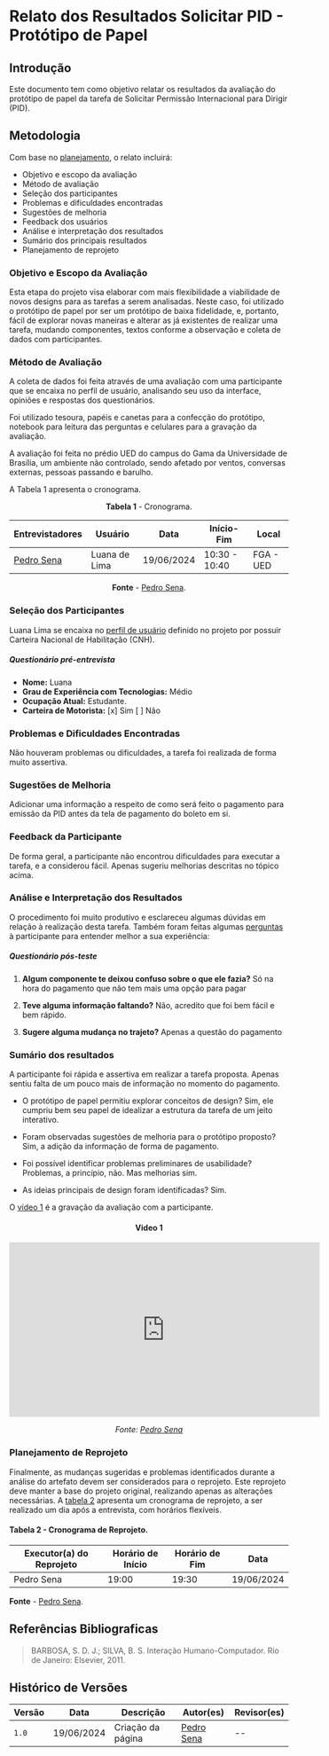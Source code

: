 # Relato dos Resultados Solicitar PID - Protótipo de Papel

## Introdução

Este documento tem como objetivo relatar os resultados da avaliação do protótipo de papel da tarefa de Solicitar Permissão Internacional para Dirigir (PID).

## Metodologia

Com base no [planejamento](../planejamento-relato-resultados-pp.md), o relato incluirá:

* Objetivo e escopo da avaliação
* Método de avaliação
* Seleção dos participantes
* Problemas e dificuldades encontradas
* Sugestões de melhoria
* Feedback dos usuários
* Análise e interpretação dos resultados
* Sumário dos principais resultados
* Planejamento de reprojeto


### Objetivo e Escopo da Avaliação

Esta etapa do projeto visa elaborar com mais flexibilidade a viabilidade de novos designs para as tarefas a serem analisadas. Neste caso, foi utilizado o protótipo de papel por ser um protótipo de baixa fidelidade, e, portanto, fácil de explorar novas maneiras e alterar as já existentes de realizar uma tarefa, mudando componentes, textos conforme a observação e coleta de dados com participantes.

### Método de Avaliação

A coleta de dados foi feita através de uma avaliação com uma participante que se encaixa no perfil de usuário, analisando seu uso da interface, opiniões e respostas dos questionários. 

Foi utilizado tesoura, papéis e canetas para a confecção do protótipo, notebook para leitura das perguntas e celulares para a gravação da avaliação. 

A avaliação foi feita no prédio UED do campus do Gama da Universidade de Brasília, um ambiente não controlado, sendo afetado por ventos, conversas externas, pessoas passando e barulho.

A Tabela 1 apresenta o cronograma.

<center>

**Tabela 1** - Cronograma.

| Entrevistadores                | Usuário                                     | Data       | Início-Fim    | Local      |
| ------------------------------ | ------------------------------------------- | ---------- | ------------- | ---------- |
| [Pedro Sena](https://github.com/pedroyen21) | Luana de Lima | 19/06/2024 | 10:30 - 10:40 | FGA - UED |

**Fonte** - [Pedro Sena](https://github.com/pedroyen21).

</center>

### Seleção dos Participantes 

Luana Lima se encaixa no [perfil de usuário](https://interacao-humano-computador.github.io/2024.1-DETRANDF/analise-requisitos/usuario/) definido no projeto por possuir Carteira Nacional de Habilitação (CNH). 

##### Questionário pré-entrevista

- **Nome:** Luana
- **Grau de Experiência com Tecnologias:** Médio
- **Ocupação Atual:** Estudante.
- **Carteira de Motorista:** [x] Sim [ ] Não

### Problemas e Dificuldades Encontradas

Não houveram problemas ou dificuldades, a tarefa foi realizada de forma muito assertiva.

### Sugestões de Melhoria 

Adicionar uma informação a respeito de como será feito o pagamento para emissão da PID antes da tela de pagamento do boleto em si.

### Feedback da Participante

De forma geral, a participante não encontrou dificuldades para executar a tarefa, e a considerou fácil. Apenas sugeriu melhorias descritas no tópico acima.

### Análise e Interpretação dos Resultados

O procedimento foi muito produtivo e esclareceu algumas dúvidas em relação à realização desta tarefa.
Também foram feitas algumas [perguntas](#perguntas-de-feedback) à participante para entender melhor a sua experiência:

##### Questionário pós-teste

1. **Algum componente te deixou confuso sobre o que ele fazia?**
    Só na hora do pagamento que não tem mais uma opção para pagar 

2. **Teve alguma informação faltando?**
    Não, acredito que foi bem fácil e bem rápido.

3. **Sugere alguma mudança no trajeto?**
    Apenas a questão do pagamento


### Sumário dos resultados

A participante foi rápida e assertiva em realizar a tarefa proposta. Apenas sentiu falta de um pouco mais de informação no momento do pagamento.

- O protótipo de papel permitiu explorar conceitos de design?
    Sim, ele cumpriu bem seu papel de idealizar a estrutura da tarefa de um jeito interativo.

- Foram observadas sugestões de melhoria para o protótipo proposto?
    Sim, a adição da informação de forma de pagamento.

- Foi possível identificar problemas preliminares de usabilidade?
    Problemas, a princípio, não. Mas melhorias sim.

- As ideias principais de design foram identificadas?
    Sim.
    
O [vídeo 1](#video-1) é a gravação da avaliação com a participante.

<center>


#### Video 1

<iframe width="560" height="315" src="https://www.youtube.com/embed/mLl8kbF4HbE?si=0we83yovFBA7ShZu" title="YouTube video player" frameborder="0" allow="accelerometer; autoplay; clipboard-write; encrypted-media; gyroscope; picture-in-picture; web-share" referrerpolicy="strict-origin-when-cross-origin" allowfullscreen></iframe>

_Fonte: [Pedro Sena](https://github.com/pedroyen21)_

</center>


### Planejamento de Reprojeto

Finalmente, as mudanças sugeridas e problemas identificados durante a análise do artefato devem ser considerados para o reprojeto. Este reprojeto deve manter a base do projeto original, realizando apenas as alterações necessárias. A [tabela 2](#tabela-2---cronograma-de-reprojeto) apresenta um cronograma de reprojeto, a ser realizado um dia após a entrevista, com horários flexíveis.

#### **Tabela 2** - Cronograma de Reprojeto.

| Executor(a) do Reprojeto | Horário de Início | Horário de Fim | Data       |
| -----------------------  | ----------------- | -------------- | ---------- |
| Pedro Sena         | 19:00             | 19:30          | 19/06/2024 |

**Fonte** - [Pedro Sena](https://github.com/pedroyen21).


## Referências Bibliograficas

> BARBOSA, S. D. J.; SILVA, B. S. Interação Humano-Computador. Rio de Janeiro: Elsevier, 2011.

## Histórico de Versões

| Versão | Data       | Descrição         | Autor(es)                                              | Revisor(es) |
| ------ | ---------- | ----------------- | ------------------------------------------------------ | ----------- |
| `1.0`  | 19/06/2024 | Criação da página | [Pedro Sena](https://github.com/pedroyen21) | --          |